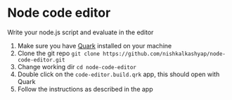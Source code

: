 # Node code editor

Write your node.js script and evaluate in the editor

1. Make sure you have [Quark](https://quarkjs.io) installed on your machine
2. Clone the git repo `git clone https://github.com/nishkalkashyap/node-code-editor.git`
3. Change working dir `cd node-code-editor`
4. Double click on the `code-editor.build.qrk` app, this should open with Quark
5. Follow the instructions as described in the app